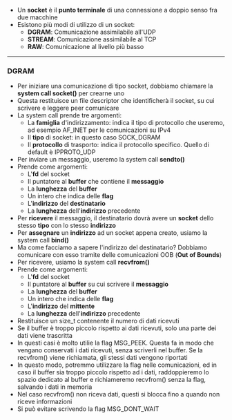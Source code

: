 * Un __socket__ è il __punto terminale__ di una connessione a doppio senso fra due macchine
* Esistono più modi di utilizzo di un socket:
	* __DGRAM__: Comunicazione assimilabile all'UDP
	* __STREAM__: Comunicazione assimilabile al TCP
	* __RAW__: Comunicazione al livello più basso
---
### DGRAM
* Per iniziare una comunicazione di tipo socket, dobbiamo chiamare la __system call socket()__ per crearne uno
* Questa restituisce un file descriptor che identificherà il socket, su cui scrivere e leggere peer comunicare
* La system call prende tre argomenti:
	* La __famiglia__ d'indirizzamento: indica il tipo di protocollo che useremo, ad esempio AF_INET per le comunicazioni su IPv4
	* Il __tipo__ di socket: in questo caso SOCK_DGRAM
	* Il __protocollo__ di trasporto: indica il protocollo specifico. Quello di default è IPPROTO_UDP
* Per inviare un messaggio, useremo la system call __sendto()__
* Prende come argomenti:
	* L'__fd__ del socket
	* Il puntatore al __buffer__ che contiene il __messaggio__
	* La __lunghezza__ del __buffer__
	* Un intero che indica delle __flag__
	* L'__indirizzo__ del __destinatario__
	* La __lunghezza__ dell'__indirizzo__ precedente
* Per __ricevere__ il messaggio, il destinatario dovrà avere un __socket__ dello stesso __tipo__ con lo stesso __indirizzo__
* Per __assegnare__ un __indirizzo__ ad un socket appena creato, usiamo la system call __bind()__
* Ma come facciamo a sapere l'indirizzo del destinatario? Dobbiamo comunicare con esso tramite delle comunicazioni OOB (__Out of Bounds__)
* Per ricevere, usiamo la system call __recvfrom()__
* Prende come argomenti:
	*  L'__fd__ del socket
	* Il puntatore al __buffer__ su cui scrivere il __messaggio__
	* La __lunghezza__ del __buffer__
	* Un intero che indica delle __flag__
	* L'__indirizzo__ del __mittente__
	* La __lunghezza__ dell'__indirizzo__ precedente
* Restituisce un size_t contenente il numero di dati ricevuti
* Se il buffer è troppo piccolo rispetto ai dati ricevuti, solo una parte dei dati viene trascritta
* In questi casi è molto utilie la flag MSG_PEEK. Questa fa in modo che vengano conservati i dati ricevuti, senza scriverli nel buffer. Se la recvfrom() viene richiamata, gli stessi dati vengono riportati
* In questo modo, potremmo utilizzare la flag nelle comunicazioni, ed in caso il buffer sia troppo piccolo rispetto ad i dati, raddoppieremo lo spazio dedicato al buffer e richiameremo recvfrom() senza la flag, salvando i dati in memoria
* Nel caso recvfrom() non riceva dati, questi si blocca fino a quando non riceve informazioni
* Si può evitare scrivendo la flag MSG_DONT_WAIT